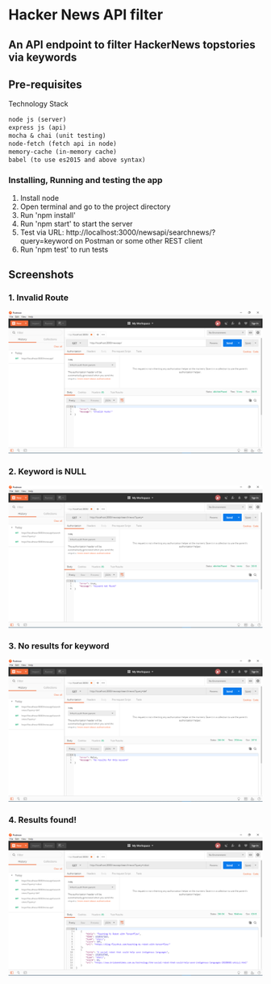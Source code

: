# Hacker News API filter

## An API endpoint to filter HackerNews topstories via keywords

## Pre-requisites

Technology Stack
```
node js (server)
express js (api)
mocha & chai (unit testing)
node-fetch (fetch api in node)
memory-cache (in-memory cache)
babel (to use es2015 and above syntax)
```

### Installing, Running and testing the app
1. Install node
2. Open terminal and go to the project directory
3. Run 'npm install'
4. Run 'npm start' to start the server
5. Test via URL: http://localhost:3000/newsapi/searchnews/?query=keyword on Postman or some other REST client
6. Run 'npm test' to run tests

## Screenshots

### 1. Invalid Route
![alt text](/screens/invalid_route.png "Title")

### 2. Keyword is NULL
![alt text](/screens/keyword_null.png "Title")

### 3. No results for keyword
![alt text](/screens/no_results.png "Title")

### 4. Results found!
![alt text](/screens/results_found.png "Title")
